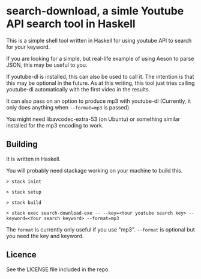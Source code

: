 # search-download, a simle Youtube API search tool in Haskell

This is a simple shell tool written in Haskell for using youtube API to search for your keyword.

If you are looking for a simple, but real-life example of using Aeson to parse JSON, this may be useful to you.

If youtube-dl is installed, this can also be used to call it.
The intention is that this may be optional in the future.
As at this writing, this tool just tries calling youtube-dl automatically with the first video in the results.

It can also pass on an option to produce mp3 with youtube-dl (Currently, it only does anything when `--format=mp3` is passed).

You might need libavcodec-extra-53 (on Ubuntu) or something similar installed for the mp3 encoding to work.

## Building

It is written in Haskell.

You will probably need stackage working on your machine to build this.

```
> stack inint

> stack setup

> stack build

> stack exec search-download-exe -- --key=<Your youtube search key> --keyword=<Your search keyword> --format=mp3
```

The `format` is currently only useful if you use "mp3". `--format` is optional but you need the key and keyword.

## Licence

See the LICENSE file included in the repo.

